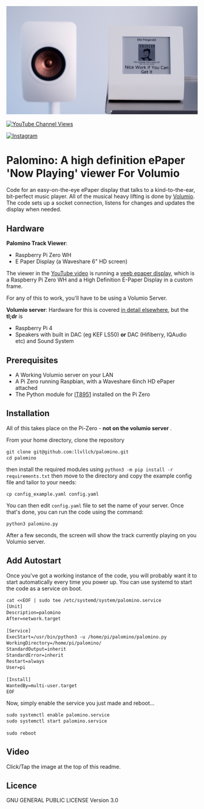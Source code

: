 [![Action Shot](/images/Dolphin.jpg)](https://youtu.be/7x2k6CjCG04)

[![YouTube Channel Views](https://img.shields.io/youtube/channel/views/UCz5BOU9J9pB_O0B8-rDjCWQ?label=YouTube&style=social)](https://www.youtube.com/channel/UCz5BOU9J9pB_O0B8-rDjCWQ)

[![Instagram](https://img.shields.io/badge/Instagram-E4405F?style=for-the-badge&logo=instagram&logoColor=white)](https://www.instagram.com/v_e_e_b/)

# Palomino: A high definition ePaper 'Now Playing' viewer For Volumio
Code for an easy-on-the-eye ePaper display that talks to a kind-to-the-ear, bit-perfect music player. All of the musical heavy lifting is done by [Volumio](https://github.com/volumio/Volumio2). The code sets up a socket connection, listens for changes and updates the display when needed. 

## Hardware

**Palomino Track Viewer**:
- Raspberry Pi Zero WH
- E Paper Display (a Waveshare 6" HD screen)

The viewer in the [YouTube video](https://youtu.be/7x2k6CjCG04) is running a [veeb epaper display](https://www.veeb.ch/notes/a-musical-interlude), which is a Raspberry Pi Zero WH and a High Definition E-Paper Display in a custom frame.

For any of this to work, you'll have to be using a Volumio Server. 

**Volumio server**:
Hardware for this is covered [in detail elsewhere](https://volumio.com/en/), but the **tl;dr** is

- Raspberry Pi 4 
- Speakers with built in DAC (eg KEF LS50) **or** DAC (Hifiberry, IQAudio etc) and Sound System

## Prerequisites
- A Working Volumio server on your LAN
- A Pi Zero running Raspbian, with a Waveshare 6inch HD ePaper attached
- The Python module for [IT8951](https://github.com/GregDMeyer/IT8951) installed on the Pi Zero

## Installation 

All of this takes place on the Pi-Zero - **not on the volumio server** . 

From your home directory, clone the repository 

```
git clone git@github.com:llvllch/palomino.git
cd palomino
```

then install the required modules using `python3 -m pip install -r requirements.txt` then 
move to the directory and copy the example config file and tailor to your needs:
```
cp config_example.yaml config.yaml
```
You can then edit `config.yaml` file to set the name of your server.
Once that's done, you can run the code using the command:
```
python3 palomino.py
```
After a few seconds, the screen will show the track currently playing on you Volumio server.


## Add Autostart

Once you've got a working instance of the code, you will probably want it to start automatically every time you power up. You can use systemd to start the code as a service on boot.

```
cat <<EOF | sudo tee /etc/systemd/system/palomino.service
[Unit]
Description=palomino
After=network.target

[Service]
ExecStart=/usr/bin/python3 -u /home/pi/palomino/palomino.py
WorkingDirectory=/home/pi/palomino/
StandardOutput=inherit
StandardError=inherit
Restart=always
User=pi

[Install]
WantedBy=multi-user.target
EOF
```
Now, simply enable the service you just made and reboot...
```  
sudo systemctl enable palomino.service
sudo systemctl start palomino.service

sudo reboot
```

## Video

Click/Tap the image at the top of this readme.


## Licence

GNU GENERAL PUBLIC LICENSE Version 3.0
 
